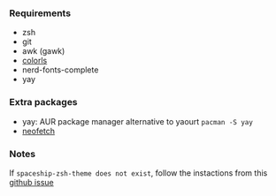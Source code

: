 ### Requirements

- zsh
- git
- awk (gawk)
- [colorls](https://github.com/athityakumar/colorls)
- nerd-fonts-complete
- yay

### Extra packages

- yay: AUR package manager alternative to yaourt
`pacman -S yay`
- [neofetch](https://github.com/dylanaraps/neofetch)

### Notes

If `spaceship-zsh-theme does not exist`, follow the instactions from this [github issue](https://github.com/denysdovhan/spaceship-zsh-theme/issues/208#issuecomment-337454574)
